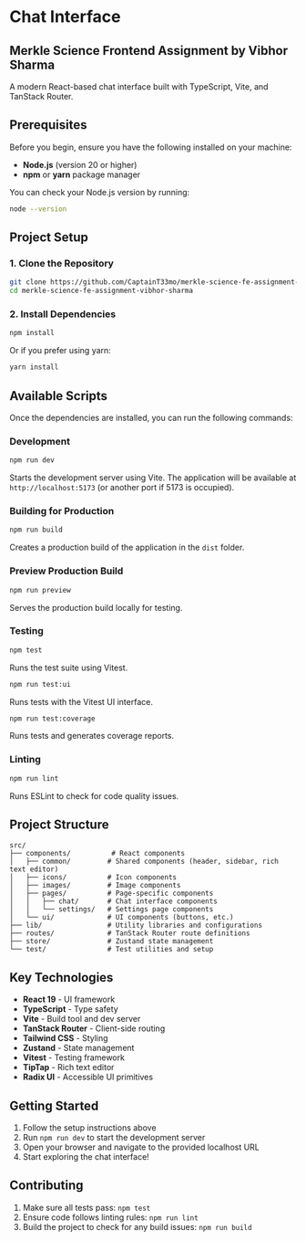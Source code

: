 # Chat Interface

## Merkle Science Frontend Assignment by Vibhor Sharma

A modern React-based chat interface built with TypeScript, Vite, and TanStack Router.

## Prerequisites

Before you begin, ensure you have the following installed on your machine:

- **Node.js** (version 20 or higher)
- **npm** or **yarn** package manager

You can check your Node.js version by running:

```bash
node --version
```

## Project Setup

### 1. Clone the Repository

```bash
git clone https://github.com/CaptainT33mo/merkle-science-fe-assignment-vibhor-sharma.git
cd merkle-science-fe-assignment-vibhor-sharma
```

### 2. Install Dependencies

```bash
npm install
```

Or if you prefer using yarn:

```bash
yarn install
```

## Available Scripts

Once the dependencies are installed, you can run the following commands:

### Development

```bash
npm run dev
```

Starts the development server using Vite. The application will be available at `http://localhost:5173` (or another port if 5173 is occupied).

### Building for Production

```bash
npm run build
```

Creates a production build of the application in the `dist` folder.

### Preview Production Build

```bash
npm run preview
```

Serves the production build locally for testing.

### Testing

```bash
npm test
```

Runs the test suite using Vitest.

```bash
npm run test:ui
```

Runs tests with the Vitest UI interface.

```bash
npm run test:coverage
```

Runs tests and generates coverage reports.

### Linting

```bash
npm run lint
```

Runs ESLint to check for code quality issues.

## Project Structure

```
src/
├── components/          # React components
│   ├── common/         # Shared components (header, sidebar, rich text editor)
│   ├── icons/          # Icon components
│   ├── images/         # Image components
│   ├── pages/          # Page-specific components
│   │   ├── chat/       # Chat interface components
│   │   └── settings/   # Settings page components
│   └── ui/             # UI components (buttons, etc.)
├── lib/                # Utility libraries and configurations
├── routes/             # TanStack Router route definitions
├── store/              # Zustand state management
└── test/               # Test utilities and setup
```

## Key Technologies

- **React 19** - UI framework
- **TypeScript** - Type safety
- **Vite** - Build tool and dev server
- **TanStack Router** - Client-side routing
- **Tailwind CSS** - Styling
- **Zustand** - State management
- **Vitest** - Testing framework
- **TipTap** - Rich text editor
- **Radix UI** - Accessible UI primitives

## Getting Started

1. Follow the setup instructions above
2. Run `npm run dev` to start the development server
3. Open your browser and navigate to the provided localhost URL
4. Start exploring the chat interface!

## Contributing

1. Make sure all tests pass: `npm test`
2. Ensure code follows linting rules: `npm run lint`
3. Build the project to check for any build issues: `npm run build`
